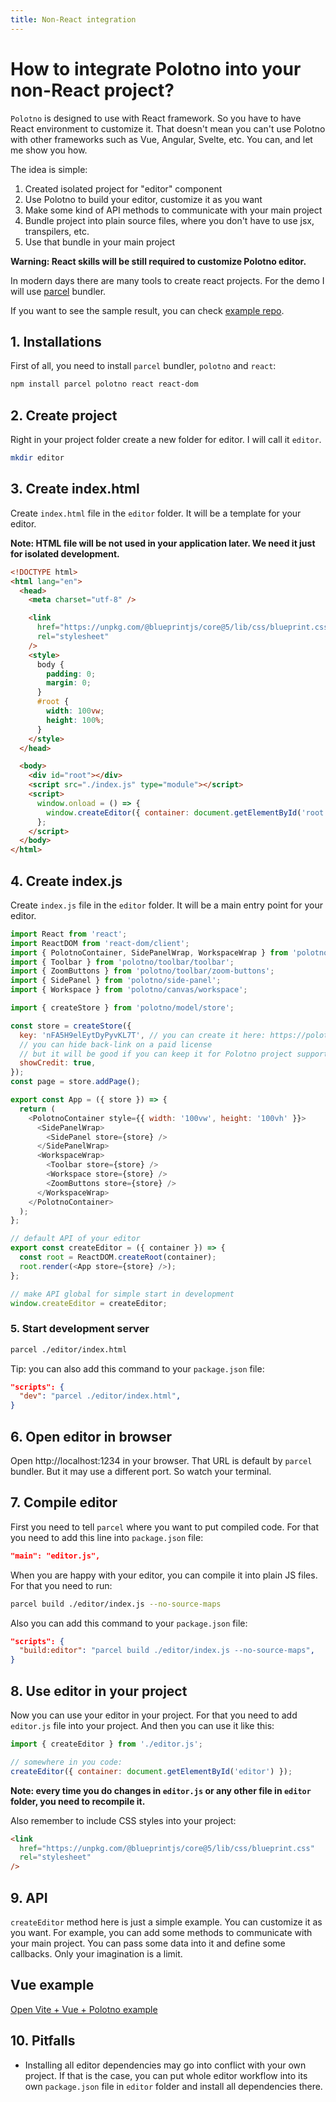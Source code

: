 ```yaml
---
title: Non-React integration
---
```


# How to integrate Polotno into your non-React project?

`Polotno` is designed to use with React framework. So you have to have React environment to customize it.
That doesn't mean you can't use Polotno with other frameworks such as Vue, Angular, Svelte, etc.
You can, and let me show you how.

The idea is simple:

1. Created isolated project for "editor" component
2. Use Polotno to build your editor, customize it as you want
3. Make some kind of API methods to communicate with your main project
4. Bundle project into plain source files, where you don't have to use jsx, transpilers, etc.
5. Use that bundle in your main project

**Warning: React skills will be still required to customize Polotno editor.**

In modern days there are many tools to create react projects. For the demo I will use [parcel](https://parceljs.org/) bundler.

If you want to see the sample result, you can check [example repo](https://github.com/polotno-project/polotno-site/tree/source/examples/polotno-non-react-integration).

## 1. Installations

First of all, you need to install `parcel` bundler, `polotno` and `react`:

```bash
npm install parcel polotno react react-dom
```

## 2. Create project

Right in your project folder create a new folder for editor. I will call it `editor`.

```bash
mkdir editor
```

## 3. Create index.html

Create `index.html` file in the `editor` folder. It will be a template for your editor.

**Note: HTML file will be not used in your application later. We need it just for isolated development.**

```html
<!DOCTYPE html>
<html lang="en">
  <head>
    <meta charset="utf-8" />

    <link
      href="https://unpkg.com/@blueprintjs/core@5/lib/css/blueprint.css"
      rel="stylesheet"
    />
    <style>
      body {
        padding: 0;
        margin: 0;
      }
      #root {
        width: 100vw;
        height: 100%;
      }
    </style>
  </head>

  <body>
    <div id="root"></div>
    <script src="./index.js" type="module"></script>
    <script>
      window.onload = () => {
        window.createEditor({ container: document.getElementById('root') });
      };
    </script>
  </body>
</html>
```

## 4. Create index.js

Create `index.js` file in the `editor` folder. It will be a main entry point for your editor.

```js
import React from 'react';
import ReactDOM from 'react-dom/client';
import { PolotnoContainer, SidePanelWrap, WorkspaceWrap } from 'polotno';
import { Toolbar } from 'polotno/toolbar/toolbar';
import { ZoomButtons } from 'polotno/toolbar/zoom-buttons';
import { SidePanel } from 'polotno/side-panel';
import { Workspace } from 'polotno/canvas/workspace';

import { createStore } from 'polotno/model/store';

const store = createStore({
  key: 'nFA5H9elEytDyPyvKL7T', // you can create it here: https://polotno.com/cabinet/
  // you can hide back-link on a paid license
  // but it will be good if you can keep it for Polotno project support
  showCredit: true,
});
const page = store.addPage();

export const App = ({ store }) => {
  return (
    <PolotnoContainer style={{ width: '100vw', height: '100vh' }}>
      <SidePanelWrap>
        <SidePanel store={store} />
      </SidePanelWrap>
      <WorkspaceWrap>
        <Toolbar store={store} />
        <Workspace store={store} />
        <ZoomButtons store={store} />
      </WorkspaceWrap>
    </PolotnoContainer>
  );
};

// default API of your editor
export const createEditor = ({ container }) => {
  const root = ReactDOM.createRoot(container);
  root.render(<App store={store} />);
};

// make API global for simple start in development
window.createEditor = createEditor;
```

### 5. Start development server

```bash
parcel ./editor/index.html
```

Tip: you can also add this command to your `package.json` file:

```json
"scripts": {
  "dev": "parcel ./editor/index.html",
}
```

## 6. Open editor in browser

Open http://localhost:1234 in your browser. That URL is default by `parcel` bundler. But it may use a different port. So watch your terminal.

## 7. Compile editor

First you need to tell `parcel` where you want to put compiled code. For that you need to add this line into `package.json` file:

```json
"main": "editor.js",
```

When you are happy with your editor, you can compile it into plain JS files. For that you need to run:

```bash
parcel build ./editor/index.js --no-source-maps
```

Also you can add this command to your `package.json` file:

```json
"scripts": {
  "build:editor": "parcel build ./editor/index.js --no-source-maps",
}
```

## 8. Use editor in your project

Now you can use your editor in your project. For that you need to add `editor.js` file into your project. And then you can use it like this:

```js
import { createEditor } from './editor.js';

// somewhere in you code:
createEditor({ container: document.getElementById('editor') });
```

**Note: every time you do changes in `editor.js` or any other file in `editor` folder, you need to recompile it.**

Also remember to include CSS styles into your project:

```html
<link
  href="https://unpkg.com/@blueprintjs/core@5/lib/css/blueprint.css"
  rel="stylesheet"
/>
```

## 9. API

`createEditor` method here is just a simple example. You can customize it as you want. For example, you can add some methods to communicate with your main project.
You can pass some data into it and define some callbacks. Only your imagination is a limit.

## Vue example

[Open Vite + Vue + Polotno example](https://codesandbox.io/s/github/polotno-project/polotno-site/tree/source/examples/polotno-and-vue-custom?file=/src/components/Editor.vue)

## 10. Pitfalls

- Installing all editor dependencies may go into conflict with your own project. If that is the case, you can put whole editor workflow into its own `package.json` file in `editor` folder and install all dependencies there.
